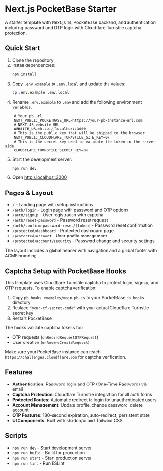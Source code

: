 
# Next.js PocketBase Starter

A starter template with Next.js 14, PocketBase backend, and authentication including password and OTP login with Cloudflare Turnstile captcha protection.

## Quick Start

1. Clone the repository
2. Install dependencies:
   ```bash
   npm install
   ```
3. Copy `.env.example` to `.env.local` and update the values:
   ```bash
   cp .env.example .env.local
   ```
4. Rename `.env.example` to `.env` and add the following environment variables:

```
    # Your pb url
    NEXT_PUBLIC_POCKETBASE_URL=https://your-pb-instance-url.com
    # NEXT.JS website URL
    WEBSITE_URL=http://localhost:3000
    # This is the public key that will be shipped to the browser
    NEXT_PUBLIC_CLOUDFLARE_TURNSTILE_SITE_KEY=0x
    # This is the secret key used to validate the token in the server side.
    CLOUDFLARE_TURNSTILE_SECRET_KEY=0x
```

5. Start the development server:
   ```bash
   npm run dev
   ```
6. Open [http://localhost:3000](http://localhost:3000)

## Pages & Layout

- `/` - Landing page with setup instructions
- `/auth/login` - Login page with password and OTP options
- `/auth/signup` - User registration with captcha
- `/auth/reset-password` - Password reset request
- `/auth/confirm-password-reset/[token]` - Password reset confirmation
- `/protected/dashboard` - Protected dashboard page
- `/protected/account` - User profile management
- `/protected/account/security` - Password change and security settings

The layout includes a global header with navigation and a global footer with ACME branding.

## Captcha Setup with PocketBase Hooks

This template uses Cloudflare Turnstile captcha to protect login, signup, and OTP requests. To enable captcha verification:

1. Copy `pb_hooks_examples/main.pb.js` to your PocketBase `pb_hooks` directory
2. Replace `"your-cf-secret-code"` with your actual Cloudflare Turnstile secret key
3. Restart PocketBase

The hooks validate captcha tokens for:
- OTP requests (`onRecordRequestOTPRequest`)
- User creation (`onRecordCreateRequest`)

Make sure your PocketBase instance can reach `https://challenges.cloudflare.com` for captcha verification.

## Features

- **Authentication**: Password login and OTP (One-Time Password) via email
- **Captcha Protection**: Cloudflare Turnstile integration for all auth forms
- **Protected Routes**: Automatic redirect to login for unauthenticated users
- **Account Management**: Update profile, change password, delete account
- **OTP Features**: 180-second expiration, auto-redirect, persistent state
- **UI Components**: Built with shadcn/ui and Tailwind CSS

## Scripts

- `npm run dev` - Start development server
- `npm run build` - Build for production
- `npm run start` - Start production server
- `npm run lint` - Run ESLint
